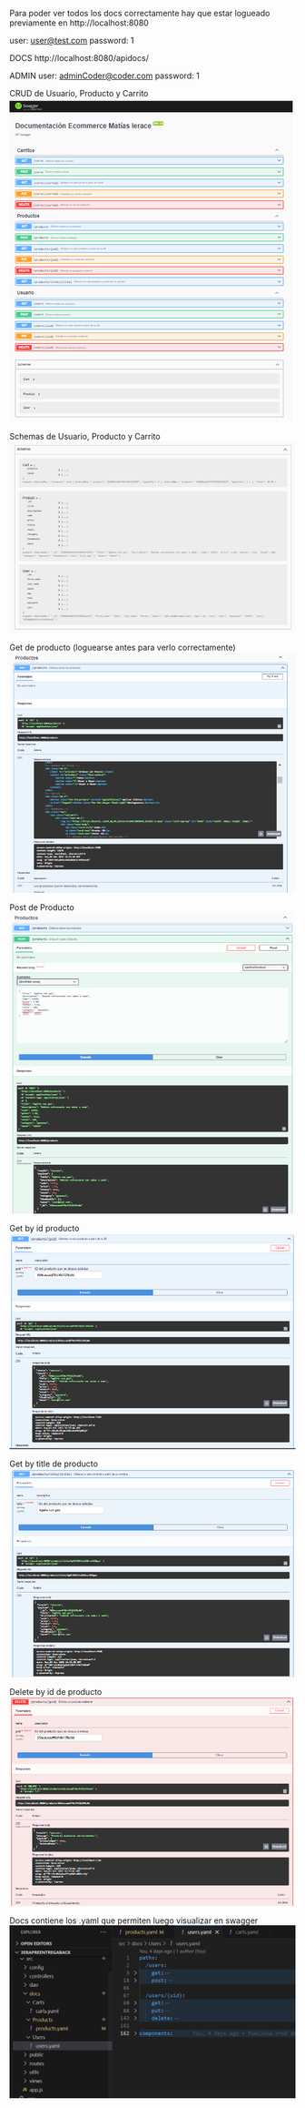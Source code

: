 Para poder ver todos los docs correctamente hay que estar logueado previamente en
http://localhost:8080

user: user@test.com
password: 1

DOCS
http://localhost:8080/apidocs/

ADMIN
user: adminCoder@coder.com 
password: 1

CRUD de Usuario, Producto y Carrito
![CRUDs](src/public/prints/1%20swagger%20completo.png)

Schemas de Usuario, Producto y Carrito
![Schemas](src/public/prints/2%20schemas.png)

Get de producto (loguearse antes para verlo correctamente)
![get producto](src/public/prints/3%20get%20.png)

Post de Producto
![post producto](src/public/prints/4%20post%20try%20it%20out.png)

Get by id producto
![get by id producto](src/public/prints/5%20get%20by%20id.png)

Get by title de producto
![get by title](src/public/prints/6%20get%20by%20title.png)

Delete by id de producto
![delete by id](src/public/prints/7%20delete%20by%20id.png)

Docs contiene los .yaml que permiten luego visualizar en swagger
![capas](src/public/prints/8%20yaml%20en%20docs%20para%20usar%20swagger.png)
